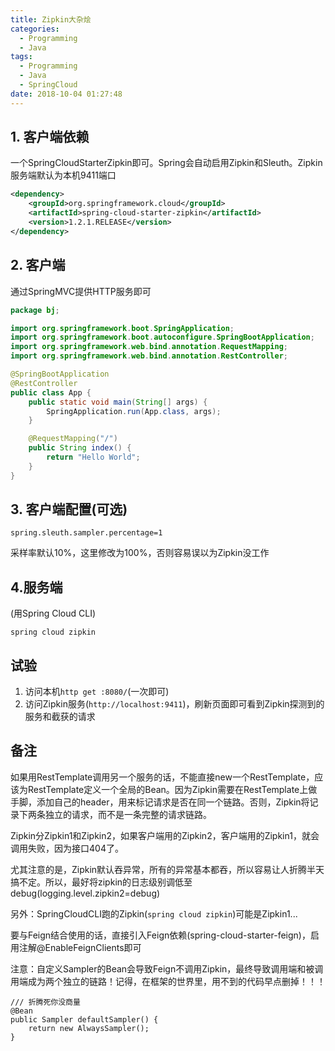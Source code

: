 ```yaml
---
title: Zipkin大杂烩
categories:
  - Programming
  - Java
tags:
  - Programming
  - Java
  - SpringCloud
date: 2018-10-04 01:27:48
---
```


## 1. 客户端依赖

一个SpringCloudStarterZipkin即可。Spring会自动启用Zipkin和Sleuth。Zipkin服务端默认为本机9411端口

```xml
<dependency>
    <groupId>org.springframework.cloud</groupId>
    <artifactId>spring-cloud-starter-zipkin</artifactId>
    <version>1.2.1.RELEASE</version>
</dependency>
```

## 2. 客户端

通过SpringMVC提供HTTP服务即可

```java
package bj;

import org.springframework.boot.SpringApplication;
import org.springframework.boot.autoconfigure.SpringBootApplication;
import org.springframework.web.bind.annotation.RequestMapping;
import org.springframework.web.bind.annotation.RestController;

@SpringBootApplication
@RestController
public class App {
    public static void main(String[] args) {
        SpringApplication.run(App.class, args);
    }

    @RequestMapping("/")
    public String index() {
        return "Hello World";
    }
}
```

## 3. 客户端配置(可选)

```properties
spring.sleuth.sampler.percentage=1
```

采样率默认10%，这里修改为100%，否则容易误以为Zipkin没工作

## 4.服务端

(用Spring Cloud CLI)

```
spring cloud zipkin
```

## 试验

1. 访问本机`http get :8080/`(一次即可)
2. 访问Zipkin服务(`http://localhost:9411`)，刷新页面即可看到Zipkin探测到的服务和截获的请求

## 备注

如果用RestTemplate调用另一个服务的话，不能直接new一个RestTemplate，应该为RestTemplate定义一个全局的Bean。因为Zipkin需要在RestTemplate上做手脚，添加自己的header，用来标记请求是否在同一个链路。否则，Zipkin将记录下两条独立的请求，而不是一条完整的请求链路。

Zipkin分Zipkin1和Zipkin2，如果客户端用的Zipkin2，客户端用的Zipkin1，就会调用失败，因为接口404了。

尤其注意的是，Zipkin默认吞异常，所有的异常基本都吞，所以容易让人折腾半天搞不定。所以，最好将zipkin的日志级别调低至debug(logging.level.zipkin2=debug)

另外：SpringCloudCLI跑的Zipkin(`spring cloud zipkin`)可能是Zipkin1...

要与Feign结合使用的话，直接引入Feign依赖(spring-cloud-starter-feign)，启用注解@EnableFeignClients即可

注意：自定义Sampler的Bean会导致Feign不调用Zipkin，最终导致调用端和被调用端成为两个独立的链路！记得，在框架的世界里，用不到的代码早点删掉！！！

```
/// 折腾死你没商量
@Bean
public Sampler defaultSampler() {
    return new AlwaysSampler();
}
```
